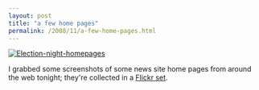 ```yaml
---
layout: post
title: "a few home pages"
permalink: /2008/11/a-few-home-pages.html
---
```


<p><a style="display: inline;" href="http://www.flickr.com/photos/msippey/sets/72157608666010424/"><img class="at-xid-6a00d8341c4f5f53ef010535da3f9a970c" alt="Election-night-homepages" src="https://sippey.typepad.com/.a/6a00d8341c4f5f53ef010535da3f9a970c-500wi"  /></a></p>

<p>I grabbed some screenshots of some news site home pages from around the web tonight; they're collected in a <a href="http://www.flickr.com/photos/msippey/sets/72157608666010424/">Flickr set</a>.</p>



